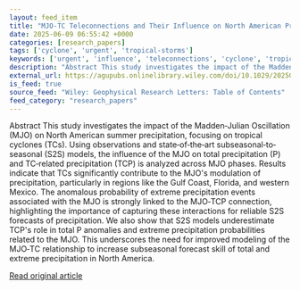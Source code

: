 ```yaml
---
layout: feed_item
title: "MJO‐TC Teleconnections and Their Influence on North American Precipitation: Implications for Subseasonal Prediction"
date: 2025-06-09 06:55:42 +0000
categories: [research_papers]
tags: ['cyclone', 'urgent', 'tropical-storms']
keywords: ['urgent', 'influence', 'teleconnections', 'cyclone', 'tropical-storms', 'their']
description: "Abstract This study investigates the impact of the Madden‐Julian Oscillation (MJO) on North American summer precipitation, focusing on tropical cyclones (TCs)"
external_url: https://agupubs.onlinelibrary.wiley.com/doi/10.1029/2025GL114624?af=R
is_feed: true
source_feed: "Wiley: Geophysical Research Letters: Table of Contents"
feed_category: "research_papers"
---
```


Abstract This study investigates the impact of the Madden‐Julian Oscillation (MJO) on North American summer precipitation, focusing on tropical cyclones (TCs). Using observations and state‐of‐the‐art subseasonal‐to‐seasonal (S2S) models, the influence of the MJO on total precipitation (P) and TC‐related precipitation (TCP) is analyzed across MJO phases. Results indicate that TCs significantly contribute to the MJO's modulation of precipitation, particularly in regions like the Gulf Coast, Florida, and western Mexico. The anomalous probability of extreme precipitation events associated with the MJO is strongly linked to the MJO‐TCP connection, highlighting the importance of capturing these interactions for reliable S2S forecasts of precipitation. We also show that S2S models underestimate TCP's role in total P anomalies and extreme precipitation probabilities related to the MJO. This underscores the need for improved modeling of the MJO‐TC relationship to increase subseasonal forecast skill of total and extreme precipitation in North America.

[Read original article](https://agupubs.onlinelibrary.wiley.com/doi/10.1029/2025GL114624?af=R)
